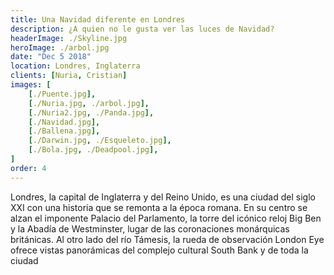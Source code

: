 ```yaml
---
title: Una Navidad diferente en Londres
description: ¿A quien no le gusta ver las luces de Navidad?
headerImage: ./Skyline.jpg
heroImage: ./arbol.jpg
date: "Dec 5 2018"
location: Londres, Inglaterra
clients: [Nuria, Cristian]
images: [
	[./Puente.jpg],
	[./Nuria.jpg, ./arbol.jpg],
	[./Nuria2.jpg, ./Panda.jpg],
	[./Navidad.jpg],
	[./Ballena.jpg],
	[./Darwin.jpg, ./Esqueleto.jpg],
	[./Bola.jpg, ./Deadpool.jpg],
]
order: 4
---
```


Londres, la capital de Inglaterra y del Reino Unido, es una ciudad del siglo XXI con una historia que se remonta a la época romana. En su centro se alzan el imponente Palacio del Parlamento, la torre del icónico reloj Big Ben y la Abadía de Westminster, lugar de las coronaciones monárquicas británicas. Al otro lado del río Támesis, la rueda de observación London Eye ofrece vistas panorámicas del complejo cultural South Bank y de toda la ciudad
